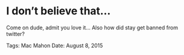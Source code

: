 # I don’t believe that…
Come on dude, admit you love it…
Also how did stay get banned from twitter?

Tags: Mac Mahon
Date: August 8, 2015